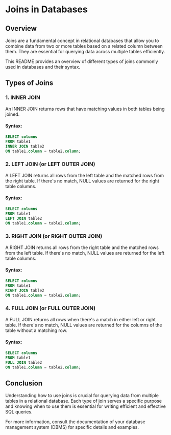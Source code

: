 # Joins in Databases

## Overview

Joins are a fundamental concept in relational databases that allow you to combine data from two or more tables based on a related column between them. They are essential for querying data across multiple tables efficiently.

This README provides an overview of different types of joins commonly used in databases and their syntax.

## Types of Joins

### 1. INNER JOIN

An INNER JOIN returns rows that have matching values in both tables being joined.

#### Syntax:

```sql
SELECT columns
FROM table1
INNER JOIN table2
ON table1.column = table2.column;
```

### 2. LEFT JOIN (or LEFT OUTER JOIN)

A LEFT JOIN returns all rows from the left table and the matched rows from the right table. If there's no match, NULL values are returned for the right table columns.

#### Syntax:

```sql
SELECT columns
FROM table1
LEFT JOIN table2
ON table1.column = table2.column;
```

### 3. RIGHT JOIN (or RIGHT OUTER JOIN)

A RIGHT JOIN returns all rows from the right table and the matched rows from the left table. If there's no match, NULL values are returned for the left table columns.

#### Syntax:

```sql
SELECT columns
FROM table1
RIGHT JOIN table2
ON table1.column = table2.column;
```

### 4. FULL JOIN (or FULL OUTER JOIN)

A FULL JOIN returns all rows when there's a match in either left or right table. If there's no match, NULL values are returned for the columns of the table without a matching row.

#### Syntax:

```sql
SELECT columns
FROM table1
FULL JOIN table2
ON table1.column = table2.column;
```

## Conclusion

Understanding how to use joins is crucial for querying data from multiple tables in a relational database. Each type of join serves a specific purpose and knowing when to use them is essential for writing efficient and effective SQL queries.

For more information, consult the documentation of your database management system (DBMS) for specific details and examples.
